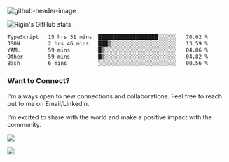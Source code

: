 
![github-header-image](https://github.com/riginoommen/riginoommen/assets/3840244/889cae65-df55-4cda-86cc-bf21bf1f2e96)

![Rigin's GitHub stats](https://github-readme-stats.vercel.app/api?username=riginoommen\&show_icons=true\&show=reviews,discussions_started,discussions_answered,prs_merged,prs_merged_percentage)


<!--START_SECTION:waka-->

```txt
TypeScript   15 hrs 31 mins  ███████████████████░░░░░░   76.02 %
JSON         2 hrs 46 mins   ███▒░░░░░░░░░░░░░░░░░░░░░   13.59 %
YAML         59 mins         █▒░░░░░░░░░░░░░░░░░░░░░░░   04.86 %
Other        59 mins         █▒░░░░░░░░░░░░░░░░░░░░░░░   04.82 %
Bash         6 mins          ░░░░░░░░░░░░░░░░░░░░░░░░░   00.56 %
```

<!--END_SECTION:waka-->

### Want to Connect?

I'm always open to new connections and collaborations. Feel free to reach out to me on Email/LinkedIn.

I'm excited to share with the world and make a positive impact with the community.

![](https://komarev.com/ghpvc/?username=riginoommen)

![](https://hit.yhype.me/github/profile?user_id=3840244)
